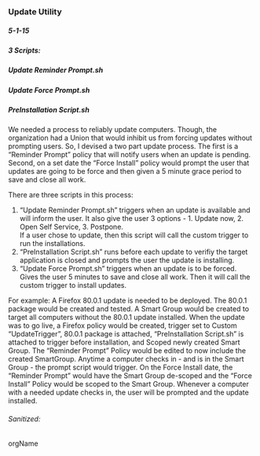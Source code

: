 ### Update Utility
##### 5-1-15
##### 3 Scripts:
##### 	Update Reminder Prompt.sh
##### 	Update Force Prompt.sh
##### 	PreInstallation Script.sh

We needed a process to reliably update computers. Though, the organization had a Union that would inhibit us from forcing updates without prompting users.  So, I devised a two part update process. The first is a “Reminder Prompt” policy that will notify users when an update is pending. Second, on a set date the “Force Install” policy would prompt the user that updates are going to be force and then given a 5 minute grace period to save and close all work. 

There are three scripts in this process:
1. “Update Reminder Prompt.sh” triggers when an update is available and will inform the user. It also give the user 3 options - 1. Update now, 2. Open Self Service, 3. Postpone.  
If a user chose to update, then this script will call the custom trigger to run the installations. 
2. “PreInstallation Script.sh” runs before each update to verifiy the target application is closed and prompts the user the update is installing. 
3. “Update Force Prompt.sh” triggers when an update is to be forced. Gives the user 5 minutes to save and close all work. Then it will call the custom trigger to install updates. 

For example:
A Firefox 80.0.1 update is needed to be deployed. The 80.0.1 package would be created and tested. 
A Smart Group would be created to target all computers without the 80.0.1 update installed. 
When the update was to go live, a Firefox policy would be created, trigger set to Custom “UpdateTrigger”, 80.0.1 package is attached, “PreInstallation Script.sh” is attached to trigger before installation, and Scoped newly created Smart Group. 
The “Reminder Prompt” Policy would be edited to now include the created SmartGroup. Anytime a computer checks in - and is in the Smart Group - the prompt script would trigger.
On the Force Install date, the “Reminder Prompt” would have the Smart Group de-scoped and the “Force Install” Policy would be scoped to the Smart Group. Whenever a computer with a needed update checks in, the user will be prompted and the update installed. 

###### Sanitized:
orgName
